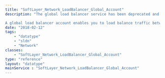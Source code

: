 ```yaml
---
title: "SoftLayer_Network_LoadBalancer_Global_Account"
description: "The global load balancer service has been deprecated and is no longer available. 

A global load balancer account enables you to load balance traffic between servers that are in geographically diverse locations.  SoftLayer's global load balancers act as a highly modified DNS server.  SoftLayer's global load balancers work by accepting DNS requests for a specific hostname, choosing a host from a load balancing pool using the load balance method specified, and returning a destination IP address through a DNS response. "
date: "2018-02-12"
tags:
    - "datatype"
    - "sldn"
    - "Network"
classes:
    - "SoftLayer_Network_LoadBalancer_Global_Account"
type: "reference"
layout: "datatype"
mainService : "SoftLayer_Network_LoadBalancer_Global_Account"
---
```

